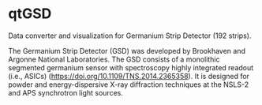 # qtGSD
Data converter and visualization for Germanium Strip Detector (192 strips). 

The Germanium Strip Detector (GSD) was developed by Brookhaven and Argonne National Laboratories. 
The GSD consists of a monolithic segmented germanium sensor with spectroscopy highly integrated 
readout (i.e., ASICs) (https://doi.org/10.1109/TNS.2014.2365358). It is designed for 
powder and energy-dispersive X-ray diffraction techniques at the NSLS-2 and APS synchrotron light sources.
